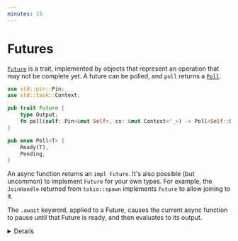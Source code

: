 ```yaml
---
minutes: 15
---
```


# Futures

[`Future`](https://doc.rust-lang.org/std/future/trait.Future.html) is a trait,
implemented by objects that represent an operation that may not be complete yet.
A future can be polled, and `poll` returns a
[`Poll`](https://doc.rust-lang.org/std/task/enum.Poll.html).

```rust
use std::pin::Pin;
use std::task::Context;

pub trait Future {
    type Output;
    fn poll(self: Pin<&mut Self>, cx: &mut Context<'_>) -> Poll<Self::Output>;
}

pub enum Poll<T> {
    Ready(T),
    Pending,
}
```

An async function returns an `impl Future`. It's also possible (but uncommon) to
implement `Future` for your own types. For example, the `JoinHandle` returned
from `tokio::spawn` implements `Future` to allow joining to it.

The `.await` keyword, applied to a Future, causes the current async function to
pause until that Future is ready, and then evaluates to its output.

<details>

- The `Future` and `Poll` types are implemented exactly as shown; click the
  links to show the implementations in the docs.

- We will not get to `Pin` and `Context`, as we will focus on writing async
  code, rather than building new async primitives. Briefly:

  - `Context` allows a Future to schedule itself to be polled again when an
    event occurs.

  - `Pin` ensures that the Future isn't moved in memory, so that pointers into
    that future remain valid. This is required to allow references to remain
    valid after an `.await`.

</details>
